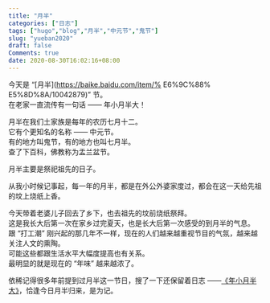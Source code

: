 ```yaml
---
title: "月半"
categories: ["日志"]
tags: ["hugo","blog","月半","中元节","鬼节"]
slug: "yueban2020"
draft: false
Comments: true
date: 2020-08-30T16:02:16+08:00
---
```


今天是 “[月半](https://baike.baidu.com/item/% E6%9C%88% E5%8D%8A/10042879)” 节。  
在老家一直流传有一句话 —— 年小月半大！

月半在我们土家族是每年的农历七月十二。  
它有个更知名的名称 —— 中元节。    
有的地方叫鬼节，有的地方也叫七月半。  
查了下百科，佛教称为盂兰盆节。  

月半主要是祭祀祖先的日子。  

从我小时候记事起，每一年的月半，都是在外公外婆家度过，都会在这一天给先祖的坟上烧纸上香。  

今天带着老婆儿子回去了乡下，也去祖先的坟前烧纸祭拜。  
这是我长大后第一次在家乡过完夏天，也是长大后第一次感受的到月半的气息。  
跟 “打工潮” 刚兴起的那几年不一样，现在的人们越来越重视节目的气氛，越来越关注人文的熏陶。  
可能这些都跟生活水平大幅度提高也有关系。  
最明显的就是现在的 “年味” 越来越浓了。  

依稀记得很多年前提到过月半这一节日，搜了一下还保留着日志 ——[《年小月半大》](https://eallion.com/yueban/)，恰逢今日月半归来，是为记。  

